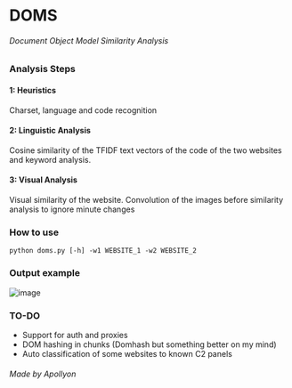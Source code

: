 # DOMS 
###### Document Object Model Similarity Analysis

### Analysis Steps
#### 1: Heuristics
Charset, language and code recognition
#### 2: Linguistic Analysis
Cosine similarity of the TFIDF text vectors of the code of the two websites and keyword analysis.
#### 3: Visual Analysis
Visual similarity of the website. Convolution of the images before similarity analysis to ignore minute changes

### How to use
```
python doms.py [-h] -w1 WEBSITE_1 -w2 WEBSITE_2
```
### Output example
![image](https://github.com/user-attachments/assets/be10c818-86c5-4b53-8ab1-0cf48bb60317)

### TO-DO
- Support for auth and proxies
- DOM hashing in chunks (Domhash but something better on my mind)
- Auto classification of some websites to known C2 panels

###### Made by Apollyon
